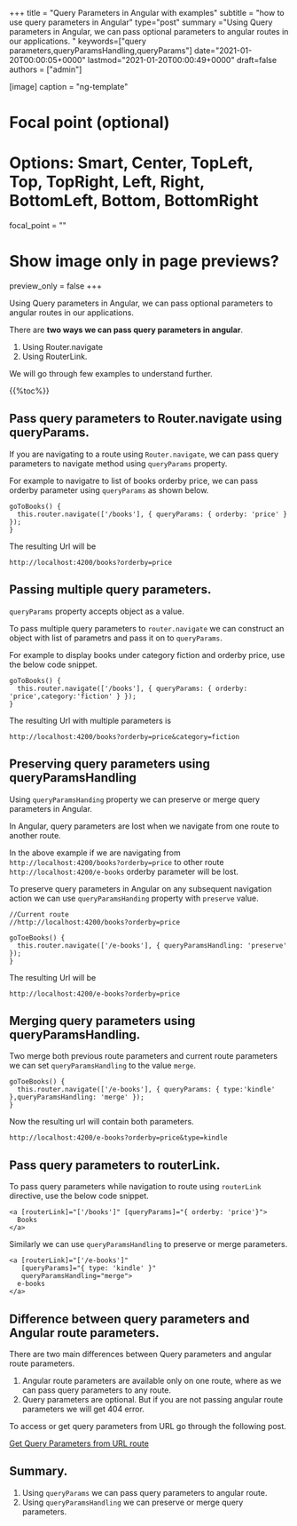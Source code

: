 +++
title = "Query Parameters in Angular with examples"
subtitle = "how to use query parameters in Angular"
type="post"
summary ="Using Query parameters in Angular, we can pass optional parameters to angular routes in our applications. "
keywords=["query parameters,queryParamsHandling,queryParams"]
date="2021-01-20T00:00:05+0000"
lastmod="2021-01-20T00:00:49+0000"
draft=false
authors = ["admin"]

[image]
  caption = "ng-template"

  # Focal point (optional)
  # Options: Smart, Center, TopLeft, Top, TopRight, Left, Right, BottomLeft, Bottom, BottomRight
  focal_point = ""

  # Show image only in page previews?
  preview_only = false
+++

Using Query parameters in Angular, we can pass optional parameters to angular routes in our applications. 

There are **two ways we can pass query parameters in angular**.

1. Using Router.navigate
2. Using RouterLink.

We will go through few examples to understand further.

{{%toc%}}

## Pass query parameters to Router.navigate using queryParams.

If you are navigating to a route using `Router.navigate`, we can pass query parameters to navigate method using `queryParams` property.

For example to navigatre to list of books orderby price, we can pass orderby parameter using `queryParams` as shown below.

```
goToBooks() {
  this.router.navigate(['/books'], { queryParams: { orderby: 'price' } });
}
```

The resulting Url will be 

```
http://localhost:4200/books?orderby=price

```

## Passing multiple query parameters.

`queryParams` property accepts object as a value.

To pass multiple query parameters to `router.navigate` we can construct an object with list of parametrs and pass it on to `queryParams`. 

For example to display books under category fiction and orderby price, use the below code snippet.

```
goToBooks() {
  this.router.navigate(['/books'], { queryParams: { orderby: 'price',category:'fiction' } });
}
```

The resulting Url with multiple parameters is

```
http://localhost:4200/books?orderby=price&category=fiction

```

## Preserving query parameters using queryParamsHandling

Using `queryParamsHanding` property we can preserve or merge query parameters in Angular.

In Angular, query parameters are lost when we navigate from one route to another route. 

In the above example if we are navigating from `http://localhost:4200/books?orderby=price` to other route `http://localhost:4200/e-books` orderby parameter will be lost.

To preserve query parameters in Angular on any subsequent navigation action we can use `queryParamsHanding` property with `preserve` value.


```
//Current route
//http://localhost:4200/books?orderby=price

goToeBooks() {
  this.router.navigate(['/e-books'], { queryParamsHandling: 'preserve' });
}
```

The resulting Url will be

```
http://localhost:4200/e-books?orderby=price
```

## Merging query parameters using queryParamsHandling.

Two merge both previous route parameters and current route parameters we can set `queryParamsHandling` to the value `merge`.

```
goToeBooks() {
  this.router.navigate(['/e-books'], { queryParams: { type:'kindle' },queryParamsHandling: 'merge' });
}
```

Now the resulting url will contain both parameters.

```
http://localhost:4200/e-books?orderby=price&type=kindle

```

## Pass query parameters to routerLink.

To pass query parameters while navigation to route using `routerLink` directive, use the below code snippet.

```
<a [routerLink]="['/books']" [queryParams]="{ orderby: 'price'}">
  Books
</a>

```

Similarly we can use `queryParamsHandling` to preserve or merge parameters.

```
<a [routerLink]="['/e-books']"
   [queryParams]="{ type: 'kindle' }"
   queryParamsHandling="merge">
  e-books
</a>
```

## Difference between query parameters and Angular route parameters.

There are two main differences between Query parameters and angular route parameters. 

1. Angular route parameters are available only on one route, where as we can pass query parameters to any route. 
2. Query parameters are optional. But if you are not passing angular route parameters we will get 404 error.

To access or get query parameters from URL go through the following post.

[Get Query Parameters from URL route](https://www.angularjswiki.com/angular/get-query-parameters-in-angular/)

## Summary.

1. Using `queryParams` we can pass query parameters to angular route.
2. Using `queryParamsHandling` we can preserve or merge query parameters.